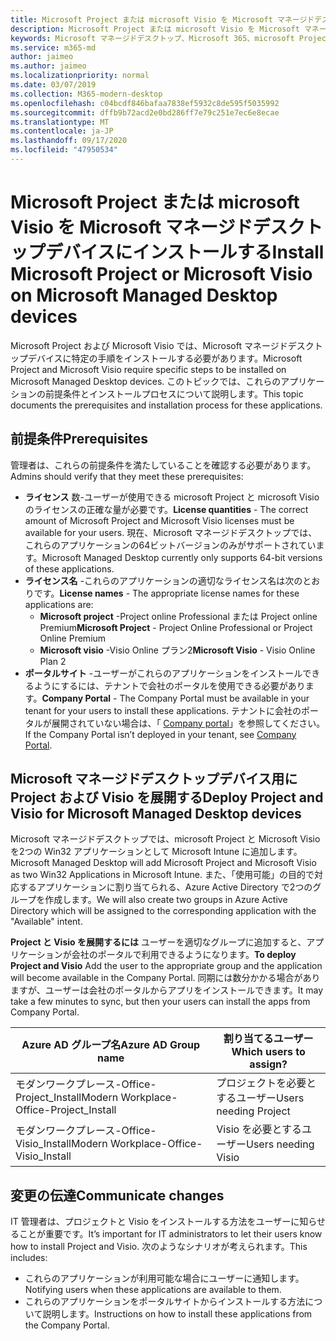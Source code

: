 ```yaml
---
title: Microsoft Project または microsoft Visio を Microsoft マネージドデスクトップデバイスにインストールする
description: Microsoft Project または microsoft Visio を Microsoft マネージドデスクトップデバイスにインストールするための情報
keywords: Microsoft マネージドデスクトップ、Microsoft 365、microsoft Project、Microsoft Visio
ms.service: m365-md
author: jaimeo
ms.author: jaimeo
ms.localizationpriority: normal
ms.date: 03/07/2019
ms.collection: M365-modern-desktop
ms.openlocfilehash: c04bcdf846bafaa7838ef5932c8de595f5035992
ms.sourcegitcommit: dffb9b72acd2e0bd286ff7e79c251e7ec6e8ecae
ms.translationtype: MT
ms.contentlocale: ja-JP
ms.lasthandoff: 09/17/2020
ms.locfileid: "47950534"
---
```

# <a name="install-microsoft-project-or-microsoft-visio-on-microsoft-managed-desktop-devices"></a><span data-ttu-id="2f611-104">Microsoft Project または microsoft Visio を Microsoft マネージドデスクトップデバイスにインストールする</span><span class="sxs-lookup"><span data-stu-id="2f611-104">Install Microsoft Project or Microsoft Visio on Microsoft Managed Desktop devices</span></span>

<span data-ttu-id="2f611-105">Microsoft Project および Microsoft Visio では、Microsoft マネージドデスクトップデバイスに特定の手順をインストールする必要があります。</span><span class="sxs-lookup"><span data-stu-id="2f611-105">Microsoft Project and Microsoft Visio require specific steps to be installed on Microsoft Managed Desktop devices.</span></span> <span data-ttu-id="2f611-106">このトピックでは、これらのアプリケーションの前提条件とインストールプロセスについて説明します。</span><span class="sxs-lookup"><span data-stu-id="2f611-106">This topic documents the prerequisites and installation process for these applications.</span></span>

## <a name="prerequisites"></a><span data-ttu-id="2f611-107">前提条件</span><span class="sxs-lookup"><span data-stu-id="2f611-107">Prerequisites</span></span>

<span data-ttu-id="2f611-108">管理者は、これらの前提条件を満たしていることを確認する必要があります。</span><span class="sxs-lookup"><span data-stu-id="2f611-108">Admins should verify that they meet these prerequisites:</span></span>
- <span data-ttu-id="2f611-109">**ライセンス** 数-ユーザーが使用できる microsoft Project と microsoft Visio のライセンスの正確な量が必要です。</span><span class="sxs-lookup"><span data-stu-id="2f611-109">**License quantities** - The correct amount of Microsoft Project and Microsoft Visio licenses must be available for your users.</span></span> <span data-ttu-id="2f611-110">現在、Microsoft マネージドデスクトップでは、これらのアプリケーションの64ビットバージョンのみがサポートされています。</span><span class="sxs-lookup"><span data-stu-id="2f611-110">Microsoft Managed Desktop currently only supports 64-bit versions of these applications.</span></span> 
- <span data-ttu-id="2f611-111">**ライセンス名** -これらのアプリケーションの適切なライセンス名は次のとおりです。</span><span class="sxs-lookup"><span data-stu-id="2f611-111">**License names** - The appropriate license names for these applications are:</span></span>
    - <span data-ttu-id="2f611-112">**Microsoft project** -Project online Professional または Project online Premium</span><span class="sxs-lookup"><span data-stu-id="2f611-112">**Microsoft Project** - Project Online Professional or Project Online Premium</span></span>
    - <span data-ttu-id="2f611-113">**Microsoft visio** -Visio Online プラン2</span><span class="sxs-lookup"><span data-stu-id="2f611-113">**Microsoft Visio** - Visio Online Plan 2</span></span>
- <span data-ttu-id="2f611-114">**ポータルサイト** -ユーザーがこれらのアプリケーションをインストールできるようにするには、テナントで会社のポータルを使用できる必要があります。</span><span class="sxs-lookup"><span data-stu-id="2f611-114">**Company Portal** -  The Company Portal must be available in your tenant for your users to install these applications.</span></span> <span data-ttu-id="2f611-115">テナントに会社のポータルが展開されていない場合は、「 [Company portal](company-portal.md)」を参照してください。</span><span class="sxs-lookup"><span data-stu-id="2f611-115">If the Company Portal isn’t deployed in your tenant, see [Company Portal](company-portal.md).</span></span>

## <a name="deploy-project-and-visio-for-microsoft-managed-desktop-devices"></a><span data-ttu-id="2f611-116">Microsoft マネージドデスクトップデバイス用に Project および Visio を展開する</span><span class="sxs-lookup"><span data-stu-id="2f611-116">Deploy Project and Visio for Microsoft Managed Desktop devices</span></span>
<span data-ttu-id="2f611-117">Microsoft マネージドデスクトップでは、microsoft Project と Microsoft Visio を2つの Win32 アプリケーションとして Microsoft Intune に追加します。</span><span class="sxs-lookup"><span data-stu-id="2f611-117">Microsoft Managed Desktop will add Microsoft Project and Microsoft Visio as two Win32 Applications in Microsoft Intune.</span></span> <span data-ttu-id="2f611-118">また、「使用可能」の目的で対応するアプリケーションに割り当てられる、Azure Active Directory で2つのグループを作成します。</span><span class="sxs-lookup"><span data-stu-id="2f611-118">We will also create two groups in Azure Active Directory which will be assigned to the corresponding application with the "Available" intent.</span></span> 

<span data-ttu-id="2f611-119">**Project と Visio を展開するには** ユーザーを適切なグループに追加すると、アプリケーションが会社のポータルで利用できるようになります。</span><span class="sxs-lookup"><span data-stu-id="2f611-119">**To deploy Project and Visio** Add the user to the appropriate group and the application will become available in the Company Portal.</span></span> <span data-ttu-id="2f611-120">同期には数分かかる場合がありますが、ユーザーは会社のポータルからアプリをインストールできます。</span><span class="sxs-lookup"><span data-stu-id="2f611-120">It may take a few minutes to sync, but then your users can install the apps from Company Portal.</span></span> 

<span data-ttu-id="2f611-121">Azure AD グループ名</span><span class="sxs-lookup"><span data-stu-id="2f611-121">Azure AD Group name</span></span> | <span data-ttu-id="2f611-122">割り当てるユーザー</span><span class="sxs-lookup"><span data-stu-id="2f611-122">Which users to assign?</span></span>   
 --- | ---
<span data-ttu-id="2f611-123">モダンワークプレース-Office-Project_Install</span><span class="sxs-lookup"><span data-stu-id="2f611-123">Modern Workplace-Office-Project_Install</span></span> | <span data-ttu-id="2f611-124">プロジェクトを必要とするユーザー</span><span class="sxs-lookup"><span data-stu-id="2f611-124">Users needing Project</span></span>
<span data-ttu-id="2f611-125">モダンワークプレース-Office-Visio_Install</span><span class="sxs-lookup"><span data-stu-id="2f611-125">Modern Workplace-Office-Visio_Install</span></span> | <span data-ttu-id="2f611-126">Visio を必要とするユーザー</span><span class="sxs-lookup"><span data-stu-id="2f611-126">Users needing Visio</span></span>

## <a name="communicate-changes"></a><span data-ttu-id="2f611-127">変更の伝達</span><span class="sxs-lookup"><span data-stu-id="2f611-127">Communicate changes</span></span>
<span data-ttu-id="2f611-128">IT 管理者は、プロジェクトと Visio をインストールする方法をユーザーに知らせることが重要です。</span><span class="sxs-lookup"><span data-stu-id="2f611-128">It’s important for IT administrators to let their users know how to install Project and Visio.</span></span> <span data-ttu-id="2f611-129">次のようなシナリオが考えられます。</span><span class="sxs-lookup"><span data-stu-id="2f611-129">This includes:</span></span> 
- <span data-ttu-id="2f611-130">これらのアプリケーションが利用可能な場合にユーザーに通知します。</span><span class="sxs-lookup"><span data-stu-id="2f611-130">Notifying users when these applications are available to them.</span></span> 
- <span data-ttu-id="2f611-131">これらのアプリケーションをポータルサイトからインストールする方法について説明します。</span><span class="sxs-lookup"><span data-stu-id="2f611-131">Instructions on how to install these applications from the Company Portal.</span></span>

